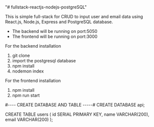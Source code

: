 "# fullstack-reactjs-nodejs-postgreSQL" 

This is simple full-stack for CRUD to input user and email data using React.js, Node.js, Express and PostgreSQL database.

- The backend will be running on port:5050
- The frontend will be running on port:3000

For the backend installation
1. git clone
2. import the postgresql database
3. npm install
4. nodemon index

For the frontend installation
1. npm install
2. npm run start




#---- CREATE DATABASE AND TABLE -----#
CREATE DATABASE api;

CREATE TABLE users (
  id SERIAL PRIMARY KEY,
  name VARCHAR(200),
  email VARCHAR(200)
);

